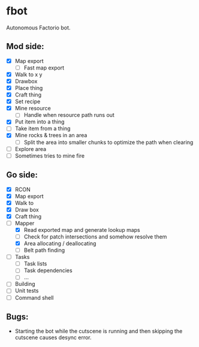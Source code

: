 # fbot
Autonomous Factorio bot.

## Mod side:
- [x] Map export
  - [ ] Fast map export
- [x] Walk to x y
- [x] Drawbox
- [x] Place thing
- [x] Craft thing
- [x] Set recipe
- [x] Mine resource
  - [ ] Handle when resource path runs out
- [x] Put item into a thing
- [ ] Take item from a thing
- [x] Mine rocks & trees in an area
  - [ ] Split the area into smaller chunks to optimize the path when clearing
- [ ] Explore area
- [ ] Sometimes tries to mine fire

## Go side:
- [x] RCON
 - [x] Map export
 - [x] Walk to
 - [x] Draw box
 - [x] Craft thing
- [ ] Mapper
  - [x] Read exported map and generate lookup maps
  - [ ] Check for patch intersections and somehow resolve them
  - [x] Area allocating / deallocating
  - [ ] Belt path finding
- [ ] Tasks
  - [ ] Task lists
  - [ ] Task dependencies
  - [ ] ...
- [ ] Building
- [ ] Unit tests
- [ ] Command shell

## Bugs:
- Starting the bot while the cutscene is running and then skipping the cutscene causes desync error.
